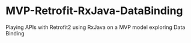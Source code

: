 # MVP-Retrofit-RxJava-DataBinding
Playing APIs with Retrofit2 using RxJava on a MVP model exploring Data Binding
